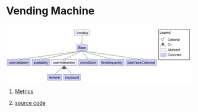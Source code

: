 #  Vending Machine

 ![image](https://raw.githubusercontent.com/fischerJF/challenge/master/featureModel/VendingMachine.JPG)

1. [Metrics](https://github.com/fischerJF/challenge/blob/master/metrics/Vending.csv)
 
2. [source code](https://github.com/fischerJF/challenge/tree/master/workspace_IncLing/vending)
 
